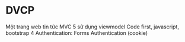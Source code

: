# DVCP
Một trang web tin tức MVC 5 sử dụng viewmodel
Code first, javascript, bootstrap 4
Authentication: Forms Authentication (cookie)
